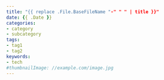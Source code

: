 ```yaml
---
title: "{{ replace .File.BaseFileName "-" " " | title }}"
date: {{ .Date }}
categories:
- category
- subcategory
tags:
- tag1
- tag2
keywords:
- tech
#thumbnailImage: //example.com/image.jpg
---
```


<!--more-->


<!--TranslationBaseName-->
